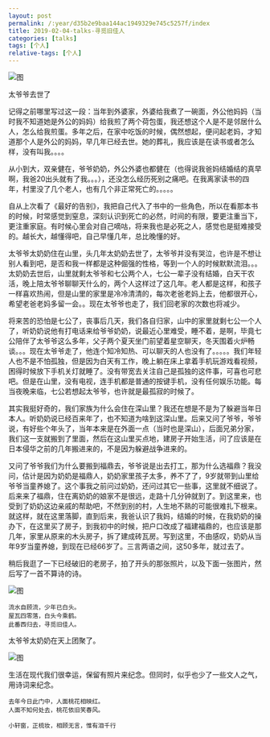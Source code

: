 ```yaml
---
layout: post
permalink: /:year/d35b2e9baa144ac1949329e745c5257f/index
title: 2019-02-04-talks-寻觅旧佳人
categories: [talks]
tags: [个人]
relative-tags: [个人]
---
```


![图](https://gitee.com/linxingyang/at-2020-10-02-image/raw/master/image/T-talks/image/2019/2019-02-04/2019-02-04-home.jpg)

太爷爷去世了

记得之前哪里写过这一段：当年到外婆家，外婆给我煮了一碗面，外公他妈妈（当时我不知道她是外公的妈妈）给我煎了两个荷包蛋，我还想这个人是不是邻居什么人，怎么给我煎蛋。多年之后，在家中吃饭的时候，偶然想起，便问起老妈，才知道那个人是外公的妈妈，早几年已经去世。她的葬礼，我应该是在读书或者怎么样，没有叫我。。。。


从小到大，双亲健在，爷爷奶奶，外公外婆也都健在（也得说我爸妈结婚结的真早啊，我爸20出头就有了我。。。），还没怎么经历死别之痛吧。在我离家读书的四年，村里没了几个老人，也有几个非正常死亡的。。。。。

自从上次看了《最好的告别》，我把自己代入了书中的一些角色，所以在看那本书的时候，时常感觉到窒息，深刻认识到死亡的必然，时间的有限，要更注重当下，更注重家庭。有时候心里会对自己嘀咕，将来我也是必死之人，感觉也是挺难接受的。越长大，越懂得吧，自己早懂几年，总比晚懂的好。



太爷爷太奶奶住在山里，头几年太奶奶去世了，太爷爷并没有哭泣，也许是不想让别人看到吧，是否和我一样都是这种倔强的性格，等到一个人的时候默默流泪。。。太奶奶去世后，山里就剩太爷爷和七公两个人，七公一辈子没有结婚，白天干农活，晚上陪太爷爷聊聊天什么的，两个人这样过了这几年。老人都是这样，和孩子一样喜欢热闹，但是山里的家里是冷冷清清的，每次老爸老妈上去，他都很开心，希望老爸老妈多留一会。。现在太爷爷也走了，我们回老家的次数也将减少。

将来苦的恐怕是七公了，丧事后几天，我们各自归家，山中的家里就剩七公一个人了，听奶奶说他有打电话来给爷爷奶奶，说最近心里难受，睡不着，是啊，毕竟七公陪伴了太爷爷这么多年，父子两个夏天坐门前望着星空聊天，冬天围着火炉畅谈。。。现在太爷爷走了，他连个知冷知热、可以聊天的人也没有了。。。。。我们年轻人也不是不怕孤独，但是因为白天有工作，晚上躺在床上拿着手机玩游戏看视频，困得时候放下手机关灯就睡了。没有带宽去关注自己是孤独的这件事，可喜也可悲吧。但是在山里，没有电视，连手机都是普通的按键手机，没有任何娱乐功能。每当夜晚来临，七公若想起太爷爷，也许就是最孤寂的时候了。



其实我挺好奇的，我们家族为什么会住在深山里？我还在想是不是为了躲避当年日本人。听奶奶说已经百来年了，也不知道为啥到这深山里。后来又问了爷爷，爷爷说，有好些个年头了，当年本来是在外面一点（当时也是深山），后面兄弟分家，我们这一支就搬到了里面，然后在这山里买点地，建房子开始生活，问了应该是在日本侵华之前的几年搬进来的，不是因为躲避战争进来的。

又问了爷爷我们为什么要搬到福鼎去，爷爷说是出去打工，那为什么选福鼎？我没问，估计是因为奶奶是福鼎人，奶奶家里孩子太多，养不了了，9岁就带到山里给爷爷当童养媳了。这个事我之前问过奶奶，还问过其它一些事，这里就不细说了。后来来了福鼎，住在离奶奶的娘家不是很远，走路十几分钟就到了。到这里来，也受到了奶奶这边亲戚的帮助吧，不然到别的村，人生地不熟的可能很难扎下根来。就这样，就在这里落脚，直到后来，我爸认识了我妈，结婚的时候，在我奶奶的操办下，在这里买了房子，到我初中的时候，把户口改成了福建福鼎的，也应该是那几年，家里从原来的木头房子，拆了建成砖瓦房。写到这里，不由感叹，奶奶从当年9岁当童养媳，到现在已经66岁了。三言两语之间，这50多年，就过去了。



稍后我逛了一下已经破旧的老房子，拍了开头的那张照片，以及下面一张图片，然后写了一首不算诗的诗。

![图](https://gitee.com/linxingyang/at-2020-10-02-image/raw/master/image/T-talks/image/2019/2019-02-04/2019-02-04-wa.jpg)

```
流水自顾流，少年已白头。
屋瓦四零落，白头今乘鹤。
此番西归去，寻觅旧佳人。
```

太爷爷太奶奶在天上团聚了。

![图](https://gitee.com/linxingyang/at-2020-10-02-image/raw/master/image/T-talks/image/2019/2019-02-04/2019-02-04-fm.jpg)






生活在现代我们很幸运，保留有照片来纪念。但同时，似乎也少了一些文人之气，用诗词来纪念。


```
去年今日此门中，人面桃花相映红。
人面不知何处去，桃花依旧笑春风。
```

```
小轩窗，正梳妆，相顾无言，惟有泪千行
```
